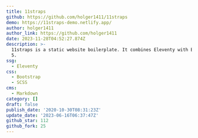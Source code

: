 ```yaml
---
title: 11straps
github: https://github.com/holger1411/11straps
demo: https://11straps-demo.netlify.app/
author: holger1411
author_link: https://github.com/holger1411
date: 2023-11-28T04:52:27.874Z
description: >-
  11straps is a static website boilerplate. It combines Eleventy with Bootstrap
  5.
ssg:
  - Eleventy
css:
  - Bootstrap
  - SCSS
cms:
  - Markdown
category: []
draft: false
publish_date: '2020-10-30T08:31:23Z'
update_date: '2023-06-16T06:37:47Z'
github_star: 112
github_fork: 25
---
```

